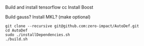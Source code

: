 Build and install tensorflow cc
Install Boost

Build gauss?
Install MKL? (make optional)

```
git clone --recursive git@github.com:zero-impact/AutoDef.git
cd AutoDef
sudo ./installDependencies.sh
./build.sh

```
